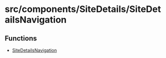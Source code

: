 # src/components/SiteDetails/SiteDetailsNavigation

## Functions

- [SiteDetailsNavigation](functions/SiteDetailsNavigation.md)
